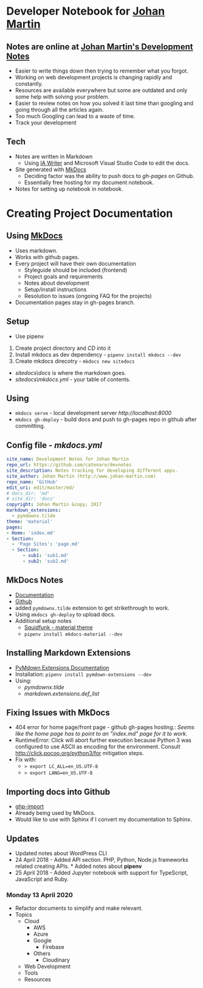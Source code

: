 # Developer Notebook for [Johan Martin](mailto:martin.johan@johan-martin.com)
## Notes are online at [Johan Martin's Development Notes](http://devnotes.johan-martin.com/)
* Easier to write things down then trying to remember what you forgot.
* Working on web development projects is changing rapidly and constantly.
* Resources are available everywhere but some are outdated and only some help with solving your problem.
* Easier to review notes on how you solved it last time than googling and going through all the articles again.
* Too much Googling can lead to a waste of time.
* Track your development
## Tech
* Notes are written in Markdown
	* Using [IA Writer](https://ia.net/writer/) and Microsoft Visual Studio Code to edit the docs.
* Site generated with [MkDocs](http://www.mkdocs.org/)
	* Deciding factor was the ability to push docs to *gh-pages* on Github.
	* Essentially free hosting for my document notebook.
* Notes for setting up notebook in notebook.

# Creating Project Documentation

## Using [MkDocs](http://www.mkdocs.org/)
* Uses markdown.
* Works with github pages.
* Every project will have their own documentation
    * Styleguide should be included (frontend)
    * Project goals and requirements
    * Notes about development
    * Setup/install instructions
    * Resolution to issues (ongoing FAQ for the projects)
* Documentation pages stay in gh-pages branch.

## Setup
* Use pipenv
1. Create project directory and *CD* into it
1. Install mkdocs as dev dependency - `pipenv install mkdocs --dev`
1. Create mkdocs direcotry - `mkdocs new sitedocs`
* *sitedocs\docs* is where the markdown goes.
* *sitedocs\mkdocs.yml* - your table of contents.

## Using
* `mkdocs serve` - local development server *http://localhost:8000*
* `mkdocs gh-deploy` - build docs and push to gh-pages repo in github after committing.

## Config file - *mkdocs.yml*
```yaml
site_name: Development Notes for Johan Martin
repo_url: https://github.com/catenare/devnotes
site_description: Notes tracking for developing different apps.
site_author: Johan Martin (http://www.johan-martin.com)
repo_name: 'GitHub'
edit_uri: edit/master/md/
# docs_dir: 'md'
# site_dir: 'docs'
copyright: Johan Martin &copy; 2017
markdown_extensions:
  - pymdownx.tilde
theme: 'material'
pages:
- Home: 'index.md'
- Section:
  - 'Page Sites': 'page.md'
  - Section:
      - sub1: 'sub1.md'
      - sub2: 'sub2.md'
```
## MkDocs Notes
* [Documentation](http://www.mkdocs.org/)
* [Github](https://github.com/mkdocs/mkdocs/)
* added ```pymdownx.tilde``` extension to get strikethrough to work.
* Using ```mkdocs gh-deploy``` to upload docs.
* Additional setup notes
    * [Squidfunk - material theme](http://squidfunk.github.io/mkdocs-material/getting-started/)
    * `pipenv install mkdocs-material --dev`

## Installing Markdown Extensions
* [PyMdown Extensions Documentation](http://facelessuser.github.io/pymdown-extensions/)
* Installation: `pipenv install pymdown-extensions --dev`
* Using:
    - *pymdownx.tilde*
    - *markdown.extensions.def_list*

## Fixing Issues with MkDocs
* 404 error for home page/front page - github gh-pages hosting.: *Seems like the home page has to point to an "index.md" page for it to work.*
* RuntimeError: Click will abort further execution because Python 3 was configured to use ASCII as encoding for the environment.  Consult http://click.pocoo.org/python3/for mitigation steps.
* Fix with:
    * `> export LC_ALL=en_US.UTF-8`
    * `> export LANG=en_US.UTF-8`

## Importing docs into Github
* [ghp-import](https://github.com/davisp/ghp-import)
* Already being used by MkDocs.
* Would like to use with Sphinx if I convert my documentation to Sphinx.

## Updates
* Updated notes about WordPress CLI
* 24 April 2018 - Added API section. PHP, Python, Node.js frameworks related creating APIs.
		* Added notes about **pipenv**
* 25 April 2018 - Added Jupyter notebook with support for TypeScript, JavaScript and Ruby.

### Monday 13 April 2020
* Refactor documents to simplify and make relevant.
* Topics
	* Cloud
		* AWS
		* Azure
		* Google
			* Firebase
		* Others
			* Cloudinary
	* Web Development
	* Tools
	* Resources
